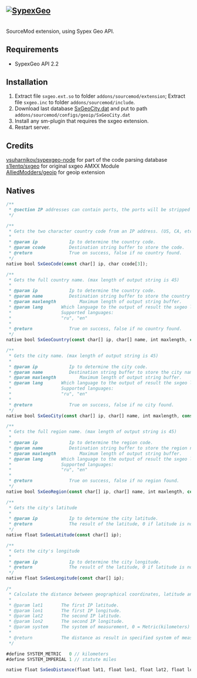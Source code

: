 ## [![SypexGeo](https://user-images.githubusercontent.com/5860435/39967335-72521fc0-56e3-11e8-8d33-174af01f7ca6.png)](https://sypexgeo.net)
<br />
SourceMod extension, using Sypex Geo API.

## Requirements
* SypexGeo API 2.2

## Installation
1. Extract file `sxgeo.ext.so` to folder `addons/sourcemod/extension`; Extract file `sxgeo.inc` to folder `addons/sourcemod/include`.
2. Download last database [SxGeoCity.dat](https://sypexgeo.net/files/SxGeoCity_utf8.zip) and put to path `addons/sourcemod/configs/geoip/SxGeoCity.dat`
3. Install any sm-plugin that requires the sxgeo extension.
4. Restart server.

## Credits
[vsuharnikov/sypexgeo-node](../../../../vsuharnikov/sypexgeo-node) for part of the code parsing database<br />
[s1lentq/sxgeo](../../../../s1lentq/sxgeo) for original sxgeo AMXX Module<br />
[AlliedModders/geoip](../../../../alliedmodders/sourcemod/tree/master/extensions/geoip) for geoip extension

## Natives

```javascript
/**
 * @section IP addresses can contain ports, the ports will be stripped out.
 */

/**
 * Gets the two character country code from an IP address. (US, CA, etc)
 *
 * @param ip			Ip to determine the country code.
 * @param ccode			Destination string buffer to store the code.
 * @return				True on success, false if no country found.
 */
native bool SxGeoCode(const char[] ip, char ccode[3]);

/**
 * Gets the full country name. (max length of output string is 45)
 *
 * @param ip			Ip to determine the country code.
 * @param name			Destination string buffer to store the country name.
 * @param maxlength			Maximum length of output string buffer.
 * @param lang       Which language to the output of result the sxgeo lookup.
 *                   Supported languages:
 *                   "ru", "en"
 *
 * @return				True on success, false if no country found.
 */
native bool SxGeoCountry(const char[] ip, char[] name, int maxlength, const char[] lang = "en");

/**
 * Gets the city name. (max length of output string is 45)
 *
 * @param ip			Ip to determine the city code.
 * @param name			Destination string buffer to store the city name.
 * @param maxlength			Maximum length of output string buffer.
 * @param lang       Which language to the output of result the sxgeo lookup.
 *                   Supported languages:
 *                   "ru", "en"
 *
 * @return				True on success, false if no city found.
 */
native bool SxGeoCity(const char[] ip, char[] name, int maxlength, const char[] lang = "en");

/**
 * Gets the full region name. (max length of output string is 45)
 *
 * @param ip			Ip to determine the region code.
 * @param name			Destination string buffer to store the region name.
 * @param maxlength			Maximum length of output string buffer.
 * @param lang       Which language to the output of result the sxgeo lookup.
 *                   Supported languages:
 *                   "ru", "en"
 *
 * @return				True on success, false if no region found.
 */
native bool SxGeoRegion(const char[] ip, char[] name, int maxlength, const char[] lang = "en");

/**
 * Gets the city's latitude
 *
 * @param ip			Ip to determine the city latitude.
 * @return				The result of the latitude, 0 if latitude is not found
 */
native float SxGeoLatitude(const char[] ip);

/**
 * Gets the city's longitude
 *
 * @param ip			Ip to determine the city longitude.
 * @return				The result of the latitude, 0 if latitude is not found
 */
native float SxGeoLongitude(const char[] ip);

/*
 * Calculate the distance between geographical coordinates, latitude and longitude.
 *
 * @param lat1       The first IP latitude.
 * @param lon1       The first IP longitude.
 * @param lat2       The second IP latitude.
 * @param lon2       The second IP longitude.
 * @param system     The system of measurement, 0 = Metric(kilometers) or 1 = English(miles).
 *
 * @return           The distance as result in specified system of measurement.
 */

#define SYSTEM_METRIC   0 // kilometers
#define SYSTEM_IMPERIAL 1 // statute miles

native float SxGeoDistance(float lat1, float lon1, float lat2, float lon2, system = SYSTEM_METRIC);
```